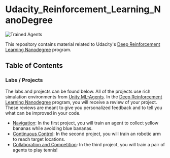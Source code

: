 # Udacity_Reinforcement_Learning_NanoDegree

![Trained Agents](https://github.com/Bhardwaj-Saurabh/Udacity_Reinforcement_Learning_NanoDegree/blob/main/images/rl_gif.gif)

This repository contains material related to Udacity's [Deep Reinforcement Learning Nanodegree](https://www.udacity.com/course/deep-reinforcement-learning-nanodegree--nd893) program.  

## Table of Contents

### Labs / Projects

The labs and projects can be found below.  All of the projects use rich simulation environments from [Unity ML-Agents](https://github.com/Unity-Technologies/ml-agents). In the [Deep Reinforcement Learning Nanodegree](https://www.udacity.com/course/deep-reinforcement-learning-nanodegree--nd893) program, you will receive a review of your project.  These reviews are meant to give you personalized feedback and to tell you what can be improved in your code.

* [Navigation](https://github.com/Bhardwaj-Saurabh/Udacity_Reinforcement_Learning_NanoDegree/tree/main/Project_1-Navigation): In the first project, you will train an agent to collect yellow bananas while avoiding blue bananas.
* [Continuous Control](https://github.com/Bhardwaj-Saurabh/Udacity_Reinforcement_Learning_NanoDegree/tree/main/Project_2-Continous%20Control): In the second project, you will train an robotic arm to reach target locations.
* [Collaboration and Competition](https://github.com/Bhardwaj-Saurabh/Udacity_Reinforcement_Learning_NanoDegree/tree/main/Project_3-Collaboration%20and%20Competition): In the third project, you will train a pair of agents to play tennis! 
